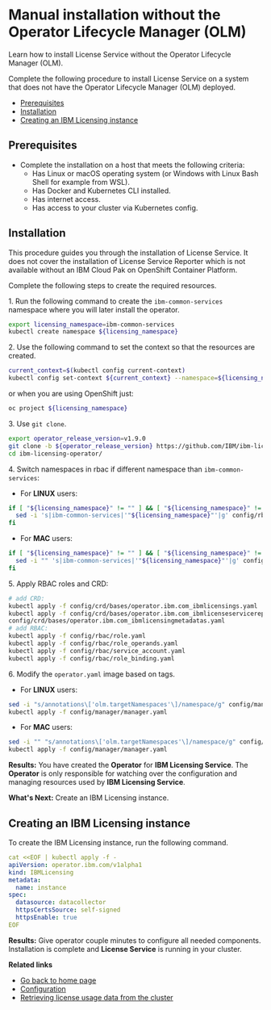 # Manual installation without the Operator Lifecycle Manager (OLM)

Learn how to install License Service without the Operator Lifecycle Manager (OLM).

Complete the following procedure to install License Service on a system that does not have the Operator Lifecycle Manager (OLM) deployed.

- [Prerequisites](#prerequisites)
- [Installation](#installation)
- [Creating an IBM Licensing instance](#creating-an-ibm-licensing-instance)

## Prerequisites

- Complete the installation on a host that meets the following criteria:
    - Has Linux or macOS operating system (or Windows with Linux Bash Shell for example from WSL).
    - Has Docker and Kubernetes CLI installed.
    - Has internet access.
    - Has access to your cluster via Kubernetes config.

## Installation

This procedure guides you through the installation of License Service. It does not cover the installation of License Service Reporter which is not available without an IBM Cloud Pak on OpenShift Container Platform.

Complete the following steps to create the required resources.

1\. Run the following command to create the `ibm-common-services` namespace where you will later install the operator.

```bash
export licensing_namespace=ibm-common-services
kubectl create namespace ${licensing_namespace}
```

2\. Use the following command to set the context so that the resources are created.

```bash
current_context=$(kubectl config current-context)
kubectl config set-context ${current_context} --namespace=${licensing_namespace}
```

or when you are using OpenShift just:

```bash
oc project ${licensing_namespace}
```

3\. Use `git clone`.

```bash
export operator_release_version=v1.9.0
git clone -b ${operator_release_version} https://github.com/IBM/ibm-licensing-operator.git
cd ibm-licensing-operator/
```

4\. Switch namespaces in rbac if different namespace than `ibm-common-services`:

- For **LINUX** users:

```bash
if [ "${licensing_namespace}" != "" ] && [ "${licensing_namespace}" != "ibm-common-services" ]; then
  sed -i 's|ibm-common-services|'"${licensing_namespace}"'|g' config/rbac/*.yaml
fi
```

- For **MAC** users:

```bash
if [ "${licensing_namespace}" != "" ] && [ "${licensing_namespace}" != "ibm-common-services" ]; then
  sed -i "" 's|ibm-common-services|'"${licensing_namespace}"'|g' config/rbac/*.yaml
fi
```

5\. Apply RBAC roles and CRD:

```bash
# add CRD:
kubectl apply -f config/crd/bases/operator.ibm.com_ibmlicensings.yaml
kubectl apply -f config/crd/bases/operator.ibm.com_ibmlicenseservicereporters.yaml
config/crd/bases/operator.ibm.com_ibmlicensingmetadatas.yaml
# add RBAC:
kubectl apply -f config/rbac/role.yaml
kubectl apply -f config/rbac/role_operands.yaml
kubectl apply -f config/rbac/service_account.yaml
kubectl apply -f config/rbac/role_binding.yaml
```

6\. Modify the `operator.yaml` image based on tags.

- For **LINUX** users:

```bash
sed -i "s/annotations\['olm.targetNamespaces'\]/namespace/g" config/manager/manager.yaml
kubectl apply -f config/manager/manager.yaml
```

- For **MAC** users:

```bash
sed -i "" "s/annotations\['olm.targetNamespaces'\]/namespace/g" config/manager/manager.yaml
kubectl apply -f config/manager/manager.yaml
```

**Results:**
You have created the **Operator** for **IBM Licensing Service**. The **Operator** is only responsible for watching over the configuration and managing resources used by **IBM Licensing Service**.

**What's Next:**
Create an IBM Licensing instance.

## Creating an IBM Licensing instance

To create the IBM Licensing instance, run the following command.

```yaml
cat <<EOF | kubectl apply -f -
apiVersion: operator.ibm.com/v1alpha1
kind: IBMLicensing
metadata:
  name: instance
spec:
  datasource: datacollector
  httpsCertsSource: self-signed
  httpsEnable: true
EOF
```

**Results:**
Give operator couple minutes to configure all needed components.
Installation is complete and **License Service** is running in your cluster.

<b>Related links</b>

- [Go back to home page](../License_Service_main.md#documentation)
- [Configuration](Configuration.md)
- [Retrieving license usage data from the cluster](Retrieving_data.md)
